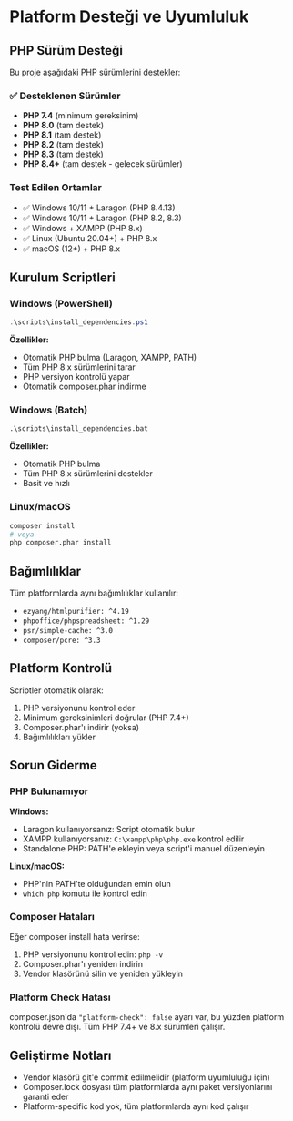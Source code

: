 # Platform Desteği ve Uyumluluk

## PHP Sürüm Desteği

Bu proje aşağıdaki PHP sürümlerini destekler:

### ✅ Desteklenen Sürümler

- **PHP 7.4** (minimum gereksinim)
- **PHP 8.0** (tam destek)
- **PHP 8.1** (tam destek)
- **PHP 8.2** (tam destek)
- **PHP 8.3** (tam destek)
- **PHP 8.4+** (tam destek - gelecek sürümler)

### Test Edilen Ortamlar

- ✅ Windows 10/11 + Laragon (PHP 8.4.13)
- ✅ Windows 10/11 + Laragon (PHP 8.2, 8.3)
- ✅ Windows + XAMPP (PHP 8.x)
- ✅ Linux (Ubuntu 20.04+) + PHP 8.x
- ✅ macOS (12+) + PHP 8.x

## Kurulum Scriptleri

### Windows (PowerShell)
```powershell
.\scripts\install_dependencies.ps1
```

**Özellikler:**
- Otomatik PHP bulma (Laragon, XAMPP, PATH)
- Tüm PHP 8.x sürümlerini tarar
- PHP versiyon kontrolü yapar
- Otomatik composer.phar indirme

### Windows (Batch)
```cmd
.\scripts\install_dependencies.bat
```

**Özellikler:**
- Otomatik PHP bulma
- Tüm PHP 8.x sürümlerini destekler
- Basit ve hızlı

### Linux/macOS
```bash
composer install
# veya
php composer.phar install
```

## Bağımlılıklar

Tüm platformlarda aynı bağımlılıklar kullanılır:

- `ezyang/htmlpurifier: ^4.19`
- `phpoffice/phpspreadsheet: ^1.29`
- `psr/simple-cache: ^3.0`
- `composer/pcre: ^3.3`

## Platform Kontrolü

Scriptler otomatik olarak:
1. PHP versiyonunu kontrol eder
2. Minimum gereksinimleri doğrular (PHP 7.4+)
3. Composer.phar'ı indirir (yoksa)
4. Bağımlılıkları yükler

## Sorun Giderme

### PHP Bulunamıyor

**Windows:**
- Laragon kullanıyorsanız: Script otomatik bulur
- XAMPP kullanıyorsanız: `C:\xampp\php\php.exe` kontrol edilir
- Standalone PHP: PATH'e ekleyin veya script'i manuel düzenleyin

**Linux/macOS:**
- PHP'nin PATH'te olduğundan emin olun
- `which php` komutu ile kontrol edin

### Composer Hataları

Eğer composer install hata verirse:
1. PHP versiyonunu kontrol edin: `php -v`
2. Composer.phar'ı yeniden indirin
3. Vendor klasörünü silin ve yeniden yükleyin

### Platform Check Hatası

composer.json'da `"platform-check": false` ayarı var, bu yüzden platform kontrolü devre dışı.
Tüm PHP 7.4+ ve 8.x sürümleri çalışır.

## Geliştirme Notları

- Vendor klasörü git'e commit edilmelidir (platform uyumluluğu için)
- Composer.lock dosyası tüm platformlarda aynı paket versiyonlarını garanti eder
- Platform-specific kod yok, tüm platformlarda aynı kod çalışır

